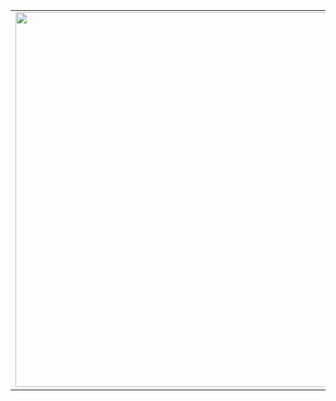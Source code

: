 <table style="border-collapse: collapse;">
<tr>
  <td>
<a href="https://github.com/KinoKiru/github-readme-stats">
  <img align="center" width="600px" src="https://github-readme-stats.vercel.app/api?username=KinoKiru&show_icons=true&theme=dracula" />
</a>
  </td>
<td>
<a href="https://github.com/KinoKiru/github-readme-stats">
  <img align="center" width="500px" src="https://github-readme-stats.vercel.app/api/top-langs/?username=KinoKiru&layout=compact" />
</a>
  </td>
  </tr>
</table
